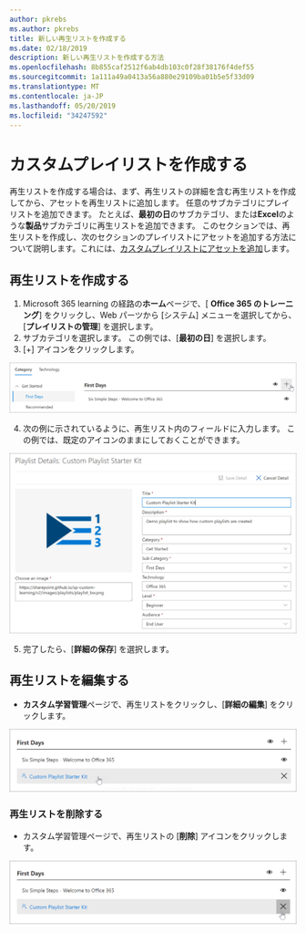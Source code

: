 ```yaml
---
author: pkrebs
ms.author: pkrebs
title: 新しい再生リストを作成する
ms.date: 02/18/2019
description: 新しい再生リストを作成する方法
ms.openlocfilehash: 8b855caf2512f6ab4db103c0f28f38176f4def55
ms.sourcegitcommit: 1a111a49a0413a56a880e29109ba01b5e5f33d09
ms.translationtype: MT
ms.contentlocale: ja-JP
ms.lasthandoff: 05/20/2019
ms.locfileid: "34247592"
---
```

# <a name="create-a-custom-playlist"></a>カスタムプレイリストを作成する

再生リストを作成する場合は、まず、再生リストの詳細を含む再生リストを作成してから、アセットを再生リストに追加します。 任意のサブカテゴリにプレイリストを追加できます。 たとえば、**最初の日**のサブカテゴリ、または**Excel**のような**製品**サブカテゴリに再生リストを追加できます。 このセクションでは、再生リストを作成し、次のセクションのプレイリストにアセットを追加する方法について説明します。これには、[カスタムプレイリストにアセットを追加](custom_addassets.md)します。

## <a name="create-a-playlist"></a>再生リストを作成する 

1. Microsoft 365 learning の経路の**ホーム**ページで、[ **Office 365 のトレーニング**] をクリックし、Web パーツから [システム] メニューを選択してから、[**プレイリストの管理**] を選択します。 
2. サブカテゴリを選択します。 この例では、[**最初の日**] を選択します。  
3. [+] アイコンをクリックします。  

![cg-newplaylistbtn](media/cg-newplaylistbtn.png)

4.  次の例に示されているように、再生リスト内のフィールドに入力します。 この例では、既定のアイコンのままにしておくことができます。 

![cg-newplaylistdetails](media/cg-newplaylistdetails.png)

5.  完了したら、[**詳細の保存**] を選択します。 

## <a name="edit-a-playlist"></a>再生リストを編集する

- **カスタム学習管理**ページで、再生リストをクリックし、[**詳細の編集**] をクリックします。  

![cg-editplaylist](media/cg-editplaylist.png)

### <a name="delete-a-playlist"></a>再生リストを削除する

- カスタム学習管理ページで、再生リストの [**削除**] アイコンをクリックします。  

![cg-deleteplaylist](media/cg-deleteplaylist.png)